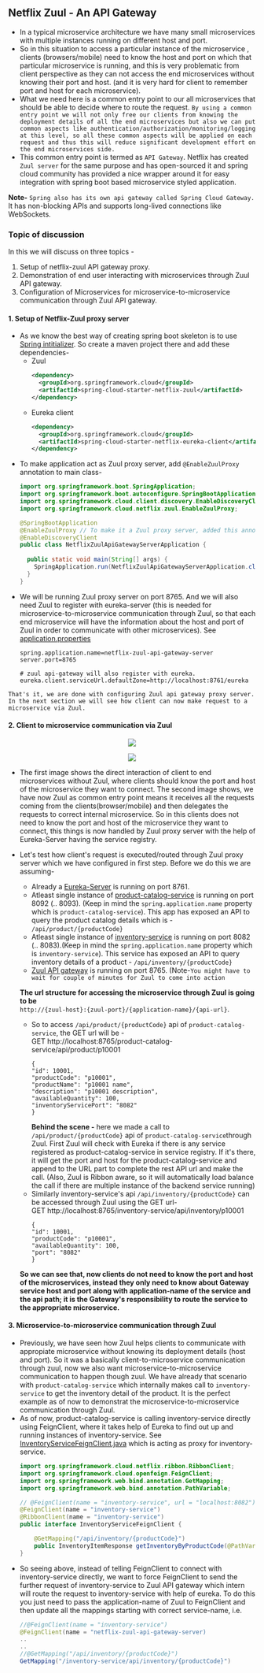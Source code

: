 ## Netflix Zuul - An API Gateway
* In a typical microservice architecture we have many small microservices with multiple instances running on different host and port. 
* So in this situation to access a particular instance of the microservice , clients (browsers/mobile) need to know the host and port on which that particular microservice is running, and this is very problematic from client perspective as they can not access the end microservices without knowing their port and host. (and it is very hard for client to remember port and host for each microservice).
* What we need here is a common entry point to our all microservices that should be able to decide where to route the request. `By using a common entry point we will not only free our clients from knowing the deployment details of all the end microservices but also we can put common aspects like authentication/authorization/monitoring/logging at this level, so all these common aspects will be applied on each request and thus this will reduce significant development effort on the end microservices side.`
* This common entry point is termed as `API Gateway`. Netflix has created `Zuul server` for the same purpose and has open-sourced it and spring cloud community has provided a nice wrapper around it for easy integration with spring boot based microservice styled application. 

**Note-** `Spring also has its own api gateway called Spring Cloud Gateway.` It has non-blocking APIs and supports long-lived connections like WebSockets.

### Topic of discussion
In this we will discuss on three topics -
1. Setup of netflix-zuul API gateway proxy.
2. Demonstration of end user interacting with microservices through Zuul API gateway.
3. Configuration of Microservices for microservice-to-microservice communication through Zuul API gateway.

#### 1. Setup of Netflix-Zuul proxy server
* As we know the best way of creating spring boot skeleton is to use [Spring intitializer](https://start.spring.io/). So create a maven project there and add these dependencies-
  * Zuul
    ```xml
    <dependency>
      <groupId>org.springframework.cloud</groupId>
      <artifactId>spring-cloud-starter-netflix-zuul</artifactId>
    </dependency>
    ```
  * Eureka client
    ```xml
    <dependency>
      <groupId>org.springframework.cloud</groupId>
      <artifactId>spring-cloud-starter-netflix-eureka-client</artifactId>
    </dependency>
    ```
 * To make application act as Zuul proxy server, add `@EnableZuulProxy` annotation to main class-
   ```java
   import org.springframework.boot.SpringApplication;
   import org.springframework.boot.autoconfigure.SpringBootApplication;
   import org.springframework.cloud.client.discovery.EnableDiscoveryClient;
   import org.springframework.cloud.netflix.zuul.EnableZuulProxy;

   @SpringBootApplication
   @EnableZuulProxy // To make it a Zuul proxy server, added this annotation
   @EnableDiscoveryClient
   public class NetflixZuulApiGatewayServerApplication {
     
     public static void main(String[] args) {
       SpringApplication.run(NetflixZuulApiGatewayServerApplication.class, args);
     }
   }
   ```
 * We will be running Zuul proxy server on port 8765. And we will also need Zuul to register with eureka-server (this is needed for microservice-to-microservice communication through Zuul, so that each end microservice will have the information about the host and port of Zuul in order to communicate with other microservices). See [application.properties](https://github.com/thedevd/techBlog/blob/master/springboot/microservices/netflix-zuul-api-gateway-server/src/main/resources/application.properties)
   ```
   spring.application.name=netflix-zuul-api-gateway-server
   server.port=8765

   # zuul api-gateway will also register with eureka.
   eureka.client.serviceUrl.defaultZone=http://localhost:8761/eureka
   ```
`That's it, we are done with configuring Zuul api gateway proxy server. In the next section we will see how client can now make request to a microservice via Zuul.`

#### 2. Client to microservice communication via Zuul
<p align="center"><img src="https://github.com/thedevd/imageurls/blob/master/sprintboot/rest-calls-without-zuul.png"/></p>
<p align="center"><img src="https://github.com/thedevd/imageurls/blob/master/sprintboot/rest-calls-with-zuul.png"/></p>

* The first image shows the direct interaction of client to end microservices without Zuul, where clients should know the port and host of the microservice they want to connect. The second image shows, we have now Zuul as common entry point means it receives all the requests coming from the clients(browser/mobile) and then delegates the requests to correct internal microservice. So in this clients does not need to know the port and host of the microservice they want to connect, this things is now handled by Zuul proxy server with the help of Eureka-Server having the service registry.
* Let's test how client's request is executed/routed through Zuul proxy server which we have configured in first step. Before we do this we are assuming-
  * Already a [Eureka-Server](https://github.com/thedevd/techBlog/tree/master/springboot/microservices/netflix-eureka-naming-server) is running on port 8761.
  * Atleast single instance of [product-catalog-service](https://github.com/thedevd/techBlog/tree/master/springboot/microservices/product-catalog-microservice) is running on port 8092 (.. 8093). (Keep in mind the `spring.application.name` property which is `product-catalog-service`). This app has exposed an API to query the product catalog details which is - `/api/product/{productCode}`
  * Atleast single instance of [inventory-service](https://github.com/thedevd/techBlog/tree/master/springboot/microservices/inventory-microservice) is running on port 8082 (.. 8083).(Keep in mind the `spring.application.name` property which is `inventory-service`). This service has exposed an API to query inventory details of a product - `/api/inventory/{productCode}`
  * [Zuul API gateway](https://github.com/thedevd/techBlog/edit/master/springboot/microservices/netflix-zuul-api-gateway-server/) is running on port 8765. (Note-`You might have to wait for couple of minutes for Zuul to come into action`
  
  **The url structure for accessing the microservice through Zuul is going to be** \
  `http://{zuul-host}:{zuul-port}/{application-name}/{api-url}`.
  * So to access `/api/product/{productCode}` api of `product-catalog-service`, the GET url will be - \
    GET http://localhost:8765/product-catalog-service/api/product/p10001
    ```
    {
    "id": 10001,
    "productCode": "p10001",
    "productName": "p10001 name",
    "description": "p10001 description",
    "availableQuantity": 100,
    "inventoryServicePort": "8082"
    }
    ```
    **Behind the scene -** here we made a call to `/api/product/{productCode}` api of `product-catalog-service`through Zuul. First Zuul will check with Eureka if there is any service registered as product-catalog-service in service registry. If it's there, it will get the port and host for the product-catalog-service and append to the URL part to complete the rest API url and make the call. (Also, Zuul is Ribbon aware, so it will automatically load balance the call if there are multiple instance of the backend service running)
  * Similarly inventory-service's api `/api/inventory/{productCode}` can be accessed through Zuul using the GET url- \
    GET http://localhost:8765/inventory-service/api/inventory/p10001
    ```
    {
    "id": 10001,
    "productCode": "p10001",
    "availableQuantity": 100,
    "port": "8082"
    }
    ```
  **So we can see that, now clients do not need to know the port and host of the microservices, instead they only need to know about Gateway service host and port along with application-name of the service and the api path; it is the Gateway's responsibility to route the service to the appropriate microservice.**
  
#### 3. Microservice-to-microservice communication through Zuul
* Previously, we have seen how Zuul helps clients to communicate with appropiate microservice without knowing its deployment details (host and port). So it was a basically client-to-microservice communication through zuul, now we also want microservice-to-microservice communication to happen though zuul. We have already that scenario with `product-catalog-service` which internally makes call to `inventory-service` to get the inventory detail of the product. It is the perfect example as of now to demonstrat the microservice-to-microservice communication through Zuul.
* As of now, product-catalog-service is calling inventory-service directly using FeignClient, where it takes help of Eureka to find out up and running instances of inventory-service. See [InventoryServiceFeignClient.java](https://github.com/thedevd/techBlog/blob/master/springboot/microservices/product-catalog-microservice/src/main/java/com/thedevd/springboot/service/InventoryServiceFeignClient.java) which is acting as proxy for inventory-service.
  ```java
  import org.springframework.cloud.netflix.ribbon.RibbonClient;
  import org.springframework.cloud.openfeign.FeignClient;
  import org.springframework.web.bind.annotation.GetMapping;
  import org.springframework.web.bind.annotation.PathVariable;

  // @FeignClient(name = "inventory-service", url = "localhost:8082")
  @FeignClient(name = "inventory-service")
  @RibbonClient(name = "inventory-service")
  public interface InventoryServiceFeignClient {

	  @GetMapping("/api/inventory/{productCode}")
	  public InventoryItemResponse getInventoryByProductCode(@PathVariable("productCode") String productCode);
  }
  ```
* So seeing above, instead of telling FeignClient to connect with inventory-service directly, we want to force FeignClient to send the further request of inventory-service to Zuul API gateway which intern will route the request to inventory-service with help of eureka. To do this you just need to pass the application-name of Zuul to FeignClient and then update all the mappings starting with correct service-name, i.e.
   ```java
   //@FeignClient(name = "inventory-service")
   @FeignClient(name = "netflix-zuul-api-gateway-server)
   ..
   ..
   //@GetMapping("/api/inventory/{productCode}")
   GetMapping("/inventory-service/api/inventory/{productCode}")
   ```
